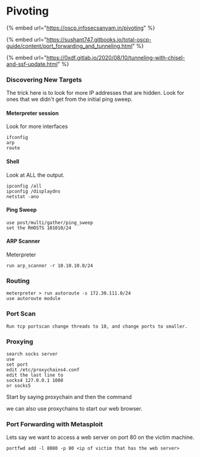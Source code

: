 # Pivoting

{% embed url="https://oscp.infosecsanyam.in/pivoting" %}

{% embed url="https://sushant747.gitbooks.io/total-oscp-guide/content/port_forwarding_and_tunneling.html" %}

{% embed url="https://0xdf.gitlab.io/2020/08/10/tunneling-with-chisel-and-ssf-update.html" %}

### Discovering New Targets&#x20;

The trick here is to look for more IP addresses that are hidden. Look for ones that we didn't get from the initial ping sweep.

#### Meterpreter session

Look for more interfaces

```
ifconfig 
arp
route

```

#### Shell

Look at ALL the output.

```
ipconfig /all 
ipconfig /displaydns
netstat -ano
```

#### Ping Sweep

```
use post/multi/gather/ping_sweep
set the RHOSTS 101010/24
```

#### ARP Scanner&#x20;

Meterpreter

```
run arp_scanner -r 10.10.10.0/24
```

### Routing&#x20;

```
meterpreter > run autoroute -s 172.30.111.0/24
use autoroute module 
```

### Port Scan

```
Run tcp portscan change threads to 10, and change ports to smaller.
```

### Proxying

```
search socks server
use
set port
edit /etc/proxychains4.conf
edit the last line to
socks4 127.0.0.1 1080
or socks5 
```

Start by saying proxychain and then the command

we can also use proxychains to start our web browser.

### Port Forwarding with Metasploit

Lets say we want to access a web server on port 80 on the victim machine.

```
portfwd add -l 8080 -p 80 <ip of victim that has the web server> 
```
